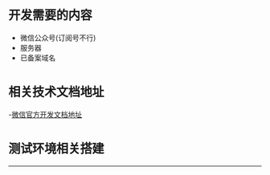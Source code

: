 # `开发需要的内容`

- 微信公众号(订阅号不行)
- 服务器
- 已备案域名


# `相关技术文档地址`

-[微信官方开发文档地址](!https://mp.weixin.qq.com/wiki?t=resource/res_main&id=mp1445241432)

# `测试环境相关搭建`

<hr>
